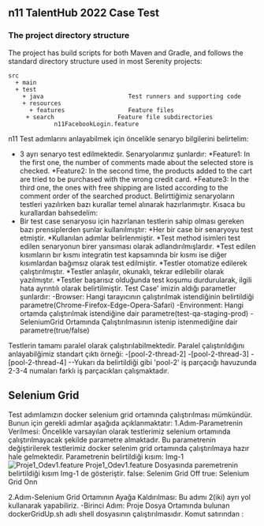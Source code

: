 ## n11 TalentHub 2022 Case Test 
### The project directory structure
The project has build scripts for both Maven and Gradle, and follows the standard directory structure used in most Serenity projects:
```Gherkin
src
  + main
  + test
    + java                        Test runners and supporting code
    + resources
      + features                  Feature files
     + search                  Feature file subdirectories 
             n11FacebookLogin.feature
```

n11 Test adımlarını anlayabilmek için öncelikle senaryo bilgilerini belirtelim:
  - 3 ayrı senaryo test edilmektedir. Senaryolarımız şunlardır:
    *Feature1: In the first one, the number of comments made about the selected store is checked.
    *Feature2: In the second time, the products added to the cart are tried to be purchased with the wrong credit card.
    *Feature3: In the third one, the ones with free shipping are listed according to the comment order of the searched product.
Belirttiğimiz senaryoların testleri yazılırken bazı kurallar temel alınarak hazırlanmıştır. Kısaca bu kurallardan bahsedelim:
  - Bir test case senaryosu için hazırlanan testlerin sahip olması gereken bazı prensiplerden şunlar kullanılmıştır:
    *Her bir case bir senaryoyu test etmiştir.
    *Kullanılan adımlar belirlenmiştir.
    *Test method isimleri test edilen senaryonun birer yansıması olarak adlandırılmışlardır.
    *Test edilen kısımların bır kısmı integratin test kapsamında bir kısmı ise diğer kısımlardan bağımsız olarak test edilmiştir.
    *Testler otomatize edilerek çalıştırılmıştır.
    *Testler anlaşılır, okunaklı, tekrar edilebilir olarak yazılmıştır.
    *Testler başarısız olduğunda test koşumu durdurularak, ilgili hata ayrıntılı olarak belirtilmiştir.
Test Case' imizin aldığı parametler şunlardır:
  -Browser: Hangi tarayıcının çalıştırılmak istendiğinin belirtildiği parametre(Chrome-Firefox-Edge-Opera-Safari)
  -Environment: Hangi ortamda çalıştırılmak istendiğine dair parametre(test-qa-staging-prod)
  -SeleniumGrid Ortamında Çalıştırılmasının istenip istenmediğine dair parametre(true/false)
  
Testlerin tamamı paralel olarak çalıştırılabilmektedir. Paralel çalıştırıldığını anlayabilğimiz standart çıktı örneği:
  -[pool-2-thread-2]
  -[pool-2-thread-3]
  -[pool-2-thread-4]
  --Yukarı da belirtildiği gibi 'pool-2' iş parçacığı havuzunda 2-3-4 numaları farklı iş parçacıkları çalışmaktadır.
  
  Selenium Grid
  -------------
  Test adımlamızın docker selenium grid ortamında çalıştırılması mümkündür. Bunun için gerekli adımlar aşağıda açıklanmaktatır:
  1.Adım-Parametrenin Verilmesi:
  Öncelikle varsayılan olarak testlerimiz selenium ortamında çalıştırılmayacak şekilde parametre almaktadır. Bu parametrenin değiştirilerek testlerimiz docker selenim grid ortamında çalıştırılmaya hazır hale gelmektedir.
  Parametrenin belirtildiği kısım: 
  Img-1
  ![Proje1_Odev1.feature](https://user-images.githubusercontent.com/76232388/150688449-d1a8b403-b907-452a-bf45-afb0acb4cae1.png)
    Proje1_Odev1.feature Dosyasında paremetrenin belirtildiği kısım Img-1 de gösteriştir.
    false: Selenim Grid Off
    true:  Selenium Grid Onn
    
  2.Adım-Selenium Grid Ortamının Ayağa Kaldırılması:
  Bu adımı 2(iki) ayrı yol kullanarak yapabiliriz.
  -Birinci Adım: Proje Dosya Ortamında bulunan dockerGridUp.sh adlı shell dosyasının çalıştırılmasıdır. 
    Komut satırından : 
    
    
